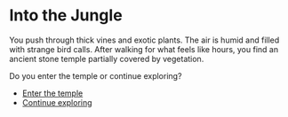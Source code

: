 # Into the Jungle

You push through thick vines and exotic plants. The air is humid and filled with strange bird calls. 
After walking for what feels like hours, you find an ancient stone temple partially covered by vegetation.

Do you enter the temple or continue exploring?

- [Enter the temple](temple.md)
- [Continue exploring](explore.md)